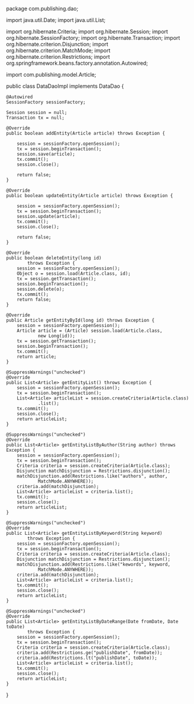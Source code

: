 package com.publishing.dao;

import java.util.Date;
import java.util.List;

import org.hibernate.Criteria;
import org.hibernate.Session;
import org.hibernate.SessionFactory;
import org.hibernate.Transaction;
import org.hibernate.criterion.Disjunction;
import org.hibernate.criterion.MatchMode;
import org.hibernate.criterion.Restrictions;
import org.springframework.beans.factory.annotation.Autowired;

import com.publishing.model.Article;

public class DataDaoImpl implements DataDao {

	@Autowired
	SessionFactory sessionFactory;

	Session session = null;
	Transaction tx = null;

	@Override
	public boolean addEntity(Article article) throws Exception {

		session = sessionFactory.openSession();
		tx = session.beginTransaction();
		session.save(article);
		tx.commit();
		session.close();

		return false;
	}

	@Override
	public boolean updateEntity(Article article) throws Exception {

		session = sessionFactory.openSession();
		tx = session.beginTransaction();
		session.update(article);
		tx.commit();
		session.close();

		return false;
	}

	@Override
	public boolean deleteEntity(long id)
			throws Exception {
		session = sessionFactory.openSession();
		Object o = session.load(Article.class, id);
		tx = session.getTransaction();
		session.beginTransaction();
		session.delete(o);
		tx.commit();
		return false;
	}

	@Override
	public Article getEntityById(long id) throws Exception {
		session = sessionFactory.openSession();
		Article article = (Article) session.load(Article.class,
				new Long(id));
		tx = session.getTransaction();
		session.beginTransaction();
		tx.commit();
		return article;
	}

	@SuppressWarnings("unchecked")
	@Override
	public List<Article> getEntityList() throws Exception {
		session = sessionFactory.openSession();
		tx = session.beginTransaction();
		List<Article> articleList = session.createCriteria(Article.class)
				.list();
		tx.commit();
		session.close();
		return articleList;
	}

	@SuppressWarnings("unchecked")
	@Override
	public List<Article> getEntityListByAuthor(String author) throws Exception {
		session = sessionFactory.openSession();
		tx = session.beginTransaction();
		Criteria criteria = session.createCriteria(Article.class);
		Disjunction matchDisjunction = Restrictions.disjunction();
		matchDisjunction.add(Restrictions.like("authors", author,
				MatchMode.ANYWHERE));
		criteria.add(matchDisjunction);
		List<Article> articleList = criteria.list();
		tx.commit();
		session.close();
		return articleList;
	}

	@SuppressWarnings("unchecked")
	@Override
	public List<Article> getEntityListByKeyword(String keyword)
			throws Exception {
		session = sessionFactory.openSession();
		tx = session.beginTransaction();
		Criteria criteria = session.createCriteria(Article.class);
		Disjunction matchDisjunction = Restrictions.disjunction();
		matchDisjunction.add(Restrictions.like("kewords", keyword,
				MatchMode.ANYWHERE));
		criteria.add(matchDisjunction);
		List<Article> articleList = criteria.list();
		tx.commit();
		session.close();
		return articleList;
	}

	@SuppressWarnings("unchecked")
	@Override
	public List<Article> getEntityListByDateRange(Date fromDate, Date toDate)
			throws Exception {
		session = sessionFactory.openSession();
		tx = session.beginTransaction();
		Criteria criteria = session.createCriteria(Article.class);
		criteria.add(Restrictions.ge("publishDate", fromDate));
		criteria.add(Restrictions.lt("publishDate", toDate));
		List<Article> articleList = criteria.list();
		tx.commit();
		session.close();
		return articleList;
	}
	
}

